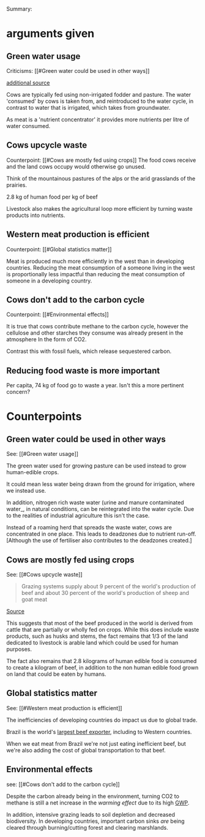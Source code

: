 Summary:
# arguments given
## Green water usage
Criticisms: [[#Green water could be used in other ways]]

[additional source](https://waterfootprint.org/en/resources/interactive-tools/product-gallery/)

Cows are typically fed using non-irrigated fodder and pasture. The water 'consumed' by cows is taken from, and reintroduced to the water cycle, in contrast to water that is irrigated, which takes from groundwater.

As meat is a 'nutrient concentrator' it provides more nutrients per litre of water consumed.

## Cows upcycle waste
Counterpoint: [[#Cows are mostly fed using crops]]
The food cows receive and the land cows occupy would otherwise go unused.

Think of the mountainous pastures of the alps or the arid grasslands of the prairies.

2.8 kg of human food per kg of beef

Livestock also makes the agricultural loop more efficient by turning waste products into nutrients.

## Western meat production is efficient
Counterpoint: [[#Global statistics matter]]

Meat is produced much more efficiently in the west than in developing countries. Reducing the meat consumption of a someone living in the west is proportionally less impactful than reducing the meat consumption of someone in a developing country.

## Cows don't add to the carbon cycle
Counterpoint: [[#Environmental effects]]

It is true that cows contribute methane to the carbon cycle, however the cellulose and other starches they consume was already present in the atmosphere In the form of CO2.

Contrast this with fossil fuels, which release sequestered carbon.

## Reducing food waste is more important
Per capita, 74 kg of food go to waste a year. Isn't this a more pertinent concern?

# Counterpoints
## Green water could be used in other ways
See: [[#Green water usage]]

The green water used for growing pasture can be used instead to grow human-edible crops.

It could mean less water being drawn from the ground for irrigation, where we instead use.

In addition, nitrogen rich waste water (urine and manure contaminated water_, in natural conditions, can be reintegrated into the water cycle. Due to the realities of industrial agriculture this isn't the case.

Instead of a roaming herd that spreads the waste water, cows are concentrated in one place. This leads to deadzones due to nutrient run-off. [Although the use of fertiliser also contributes to the deadzones created.]

## Cows are mostly fed using crops
See: [[#Cows upcycle waste]]
> Grazing systems supply about 9 percent of the world's production of beef and about 30 percent of the world's production of sheep and goat meat

[Source](http://www.fao.org/3/X5303E/x5303e05.htm#chapter%202:%20livestock%20grazing%20systems%20&%20the%20environment)

This suggests that most of the beef produced in the world is derived from cattle that are partially or wholly fed on crops. While this does include waste products, such as husks and stems, the fact remains that 1/3 of the land dedicated to livestock is arable land which could be used for human purposes.

The fact also remains that 2.8 kilograms of human edible food is consumed to create a kilogram of beef, in addition to the non human edible food grown on land that could be eaten by humans.

## Global statistics matter
See: [[#Western meat production is efficient]]

The inefficiencies of developing countries do impact us due to global trade.

Brazil is the world's [largest beef exporter](https://www.pnas.org/content/117/50/31770), including to Western countries.

When we eat meat from Brazil we're not just eating inefficient beef, but we're also adding the cost of global transportation to that beef.

## Environmental effects
see: [[#Cows don't add to the carbon cycle]]

Despite the carbon already being in the environment, turning CO2 to methane is still a net increase in the *warming effect* due to its high [GWP](https://www.epa.gov/ghgemissions/understanding-global-warming-potentials).

In addition, intensive grazing leads to soil depletion and decreased biodiversity. In developing countries, important carbon sinks *are* being cleared through burning/cutting forest and clearing marshlands.